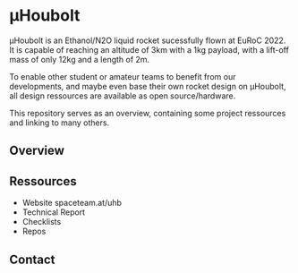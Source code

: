 # µHoubolt
µHoubolt is an Ethanol/N2O liquid rocket sucessfully flown at EuRoC 2022. It is capable of reaching an altitude of 3km with a 1kg payload, with a lift-off mass of only 12kg and a length of 2m.

To enable other student or amateur teams to benefit from our developments, and maybe even base their own rocket design on µHoubolt, all design ressources are available as open source/hardware.

This repository serves as an overview, containing some project ressources and linking to many others.

## Overview

## Ressources
- Website spaceteam.at/uhb
- Technical Report
- Checklists
- Repos

## Contact
